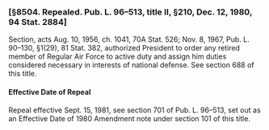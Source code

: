 ### [§8504. Repealed. Pub. L. 96–513, title II, §210, Dec. 12, 1980, 94 Stat. 2884] ###

Section, acts Aug. 10, 1956, ch. 1041, 70A Stat. 526; Nov. 8, 1967, Pub. L. 90–130, §1(29), 81 Stat. 382, authorized President to order any retired member of Regular Air Force to active duty and assign him duties considered necessary in interests of national defense. See section 688 of this title.

#### Effective Date of Repeal ####

Repeal effective Sept. 15, 1981, see section 701 of Pub. L. 96–513, set out as an Effective Date of 1980 Amendment note under section 101 of this title.